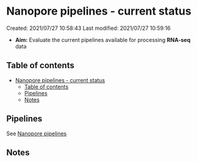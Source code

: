 # Nanopore pipelines - current status

Created: 2021/07/27 10:58:43
Last modified: 2021/07/27 10:59:16

- **Aim:** Evaluate the current pipelines available for processing **RNA-seq** data

## Table of contents

- [Nanopore pipelines - current status](#nanopore-pipelines---current-status)
  - [Table of contents](#table-of-contents)
  - [Pipelines](#pipelines)
  - [Notes](#notes)

## Pipelines

See [Nanopore pipelines](./nanopore_pipelines.csv)

## Notes
